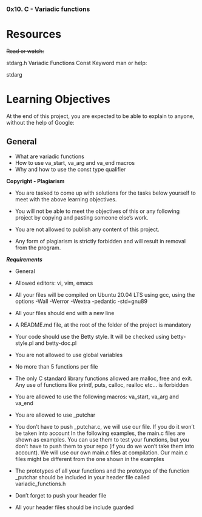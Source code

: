### 0x10. C - Variadic functions

# Resources

~~Read or watch:~~

stdarg.h
Variadic Functions
Const Keyword
man or help:

stdarg

# Learning Objectives
At the end of this project, you are expected to be able to explain to anyone, without the help of Google:

## General
* What are variadic functions
* How to use va_start, va_arg and va_end macros
* Why and how to use the const type qualifier

__Copyright - Plagiarism__
* You are tasked to come up with solutions for the tasks below yourself to meet with the above learning objectives.

* You will not be able to meet the objectives of this or any following project by copying and pasting someone else’s work.

* You are not allowed to publish any content of this project.

* Any form of plagiarism is strictly forbidden and will result in removal from the program.

***Requirements***

* General

* Allowed editors: vi, vim, emacs

* All your files will be compiled on Ubuntu 20.04 LTS using gcc, using the options -Wall -Werror -Wextra -pedantic -std=gnu89

* All your files should end with a new line

* A README.md file, at the root of the folder of the project is mandatory

* Your code should use the Betty style. It will be checked using betty-style.pl and betty-doc.pl

* You are not allowed to use global variables

* No more than 5 functions per file

* The only C standard library functions allowed are malloc, free and exit. Any use of functions like printf, puts, calloc, realloc etc… is forbidden

* You are allowed to use the following macros: va_start, va_arg and va_end

* You are allowed to use _putchar

* You don’t have to push _putchar.c, we will use our file. If you do it won’t be taken into account
In the following examples, the main.c files are shown as examples. You can use them to test your functions, but you don’t have to push them to your repo (if you do we won’t take them into account). We will use our own main.c files at compilation. Our main.c files might be different from the one shown in the examples

* The prototypes of all your functions and the prototype of the function _putchar should be included in your header file called variadic_functions.h

* Don’t forget to push your header file

* All your header files should be include guarded

